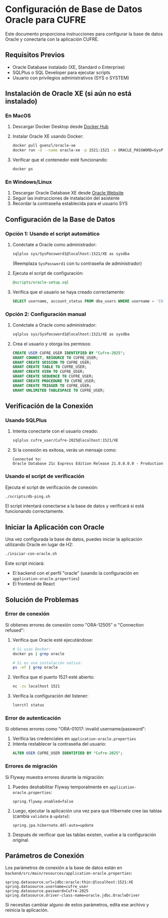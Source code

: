 # Configuración de Base de Datos Oracle para CUFRE

Este documento proporciona instrucciones para configurar la base de datos Oracle y conectarla con la aplicación CUFRE.

## Requisitos Previos

- Oracle Database instalado (XE, Standard o Enterprise)
- SQLPlus o SQL Developer para ejecutar scripts
- Usuario con privilegios administrativos (SYS o SYSTEM)

## Instalación de Oracle XE (si aún no está instalado)

### En MacOS

1. Descargar Docker Desktop desde [Docker Hub](https://hub.docker.com/editions/community/docker-ce-desktop-mac/)

2. Instalar Oracle XE usando Docker:
   ```bash
   docker pull gvenzl/oracle-xe
   docker run -d --name oracle-xe -p 1521:1521 -e ORACLE_PASSWORD=SysPassword1 gvenzl/oracle-xe
   ```

3. Verificar que el contenedor esté funcionando:
   ```bash
   docker ps
   ```

### En Windows/Linux

1. Descargar Oracle Database XE desde [Oracle Website](https://www.oracle.com/database/technologies/xe-downloads.html)
2. Seguir las instrucciones de instalación del asistente
3. Recordar la contraseña establecida para el usuario SYS

## Configuración de la Base de Datos

### Opción 1: Usando el script automático

1. Conéctate a Oracle como administrador:
   ```bash
   sqlplus sys/SysPassword1@localhost:1521/XE as sysdba
   ```
   (Reemplaza `SysPassword1` con tu contraseña de administrador)

2. Ejecuta el script de configuración:
   ```sql
   @scripts/oracle-setup.sql
   ```

3. Verifica que el usuario se haya creado correctamente:
   ```sql
   SELECT username, account_status FROM dba_users WHERE username = 'CUFRE_USER';
   ```

### Opción 2: Configuración manual

1. Conéctate a Oracle como administrador:
   ```bash
   sqlplus sys/SysPassword1@localhost:1521/XE as sysdba
   ```

2. Crea el usuario y otorga los permisos:
   ```sql
   CREATE USER CUFRE_USER IDENTIFIED BY "Cufre-2025";
   GRANT CONNECT, RESOURCE TO CUFRE_USER;
   GRANT CREATE SESSION TO CUFRE_USER;
   GRANT CREATE TABLE TO CUFRE_USER;
   GRANT CREATE VIEW TO CUFRE_USER;
   GRANT CREATE SEQUENCE TO CUFRE_USER;
   GRANT CREATE PROCEDURE TO CUFRE_USER;
   GRANT CREATE TRIGGER TO CUFRE_USER;
   GRANT UNLIMITED TABLESPACE TO CUFRE_USER;
   ```

## Verificación de la Conexión

### Usando SQLPlus

1. Intenta conectarte con el usuario creado:
   ```bash
   sqlplus cufre_user/Cufre-2025@localhost:1521/XE
   ```

2. Si la conexión es exitosa, verás un mensaje como:
   ```
   Connected to:
   Oracle Database 21c Express Edition Release 21.0.0.0.0 - Production
   ```

### Usando el script de verificación

Ejecuta el script de verificación de conexión:
```bash
./scripts/db-ping.sh
```

El script intentará conectarse a la base de datos y verificará si está funcionando correctamente.

## Iniciar la Aplicación con Oracle

Una vez configurada la base de datos, puedes iniciar la aplicación utilizando Oracle en lugar de H2:

```bash
./iniciar-con-oracle.sh
```

Este script iniciará:
- El backend con el perfil "oracle" (usando la configuración en `application-oracle.properties`)
- El frontend de React

## Solución de Problemas

### Error de conexión

Si obtienes errores de conexión como "ORA-12505" o "Connection refused":

1. Verifica que Oracle esté ejecutándose:
   ```bash
   # Si usas Docker:
   docker ps | grep oracle
   
   # Si es una instalación nativa:
   ps -ef | grep oracle
   ```

2. Verifica que el puerto 1521 esté abierto:
   ```bash
   nc -zv localhost 1521
   ```

3. Verifica la configuración del listener:
   ```bash
   lsnrctl status
   ```

### Error de autenticación

Si obtienes errores como "ORA-01017: invalid username/password":

1. Verifica las credenciales en `application-oracle.properties`
2. Intenta restablecer la contraseña del usuario:
   ```sql
   ALTER USER CUFRE_USER IDENTIFIED BY "Cufre-2025";
   ```

### Errores de migración

Si Flyway muestra errores durante la migración:

1. Puedes deshabilitar Flyway temporalmente en `application-oracle.properties`:
   ```
   spring.flyway.enabled=false
   ```

2. Luego, ejecutar la aplicación una vez para que Hibernate cree las tablas (cambia `validate` a `update`):
   ```
   spring.jpa.hibernate.ddl-auto=update
   ```

3. Después de verificar que las tablas existen, vuelve a la configuración original.

## Parámetros de Conexión

Los parámetros de conexión a la base de datos están en `backend/src/main/resources/application-oracle.properties`:

```properties
spring.datasource.url=jdbc:oracle:thin:@localhost:1521:XE
spring.datasource.username=cufre_user
spring.datasource.password=Cufre-2025
spring.datasource.driver-class-name=oracle.jdbc.OracleDriver
```

Si necesitas cambiar alguno de estos parámetros, edita ese archivo y reinicia la aplicación. 